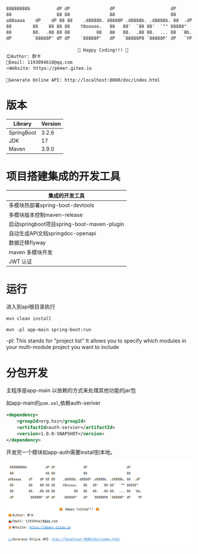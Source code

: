 

```vue
88888888b          dP dP               dP                     dP
88                 88 88               88                     88
a88aaaa    dP    dP 88 88    .d8888b. d8888P .d8888b. .d8888b. 88  .dP
88        88    88 88 88    Y8ooooo.   88   88'  `88 88'  `"" 88888"
88        88.  .88 88 88          88   88   88.  .88 88.  ... 88  `8b.
dP        `88888P' dP dP    `88888P'   dP   `88888P8 `88888P' dP   `YP

                           🤗 Happy Coding!!! 🤗
😊Author: 胖卡
🍅Email: 1193094618@qq.com
🔥Website: https://pkmer.gitee.io

📖Generate Online API: http://localhost:8080/doc/index.html
```

# 版本

| Library    | Version |
|------------|---------|
| SpringBoot | 3.2.6   |
| JDK        | 17      |
| Maven      | 3.9.0   |


# 项目搭建集成的开发工具


| 集成的开发工具                                |
| -------------------------------------- |
| 多模块热部署spring-boot-devtools             |
| 多模块版本控制maven-release                   |
| 启动springboot项目spring-boot-maven-plugin |
| 自动生成API文档springdoc-openapi             |
| 数据迁移flyway                             |
| maven 多模块开发                            |
| JWT 认证                                 |





# 运行

进入到api根目录执行
```shell
mvn clean install
```
```shell
mvn -pl app-main spring-boot:run
```
-pl: This stands for "project list"
It allows you to specify which modules in your multi-module project you want to include

# 分包开发

主程序是app-main
以依赖的方式来处理其他功能的jar包

如app-main的`pom.xml`,依赖auth-seriver

```xml
<dependency>
    <groupId>org.hzz</groupId>
    <artifactId>auth-servier</artifactId>
    <version>1.0.0-SNAPSHOT</version>
</dependency>
```

开发完一个模块如app-auth需要install到本地。



![app](./imgs/app.png)
